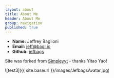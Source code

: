 ```yaml
---
layout: about
title: About Me
header: About Me
group: navigation
published: true
---
```


* **Name:** Jeffrey Baglioni
 * **Email:** [jeff@bagl.io](mailto:jeff@bagl.io)
 * **Github:** [jefbags](https://github.com/jefbags)

Site was forked from [Simpleyyt](https://github.com/Simpleyyt/simpleyyt.github.io "Simpleyyt") - thanks Yitao Yao!



![test3]({{ site.baseurl }}/images/JefbagsAvatar.jpg)

